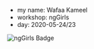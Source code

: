 
* my name: Wafaa Kameel
* workshop: ngGirls
* day: 2020-05-24/23


![ngGirls Badge](https://raw.githubusercontent.com/ng-girls/todo-list-tutorial/master/.gitbook/assets/nggirls-badge.png)
